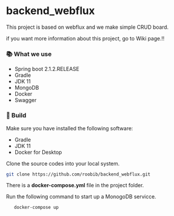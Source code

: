 # backend_webflux
This project is based on webflux and we make simple CRUD board. 

if you want more information about this project, go to Wiki page.!!

### 📚 What we use

* Spring boot 2.1.2.RELEASE
* Gradle
* JDK 11
* MongoDB
* Docker
* Swagger

### 🎈 Build
Make sure you have installed the following software:
* Gradle
* JDK 11
* Docker for Desktop

Clone the source codes into your local system.
```` bash
git clone https://github.com/roobib/backend_webflux.git
````

There is a **docker-compose.yml** file in the project folder.

Run the following command to start up a MonogoDB servicce.

```` bash
   docker-compose up
````
